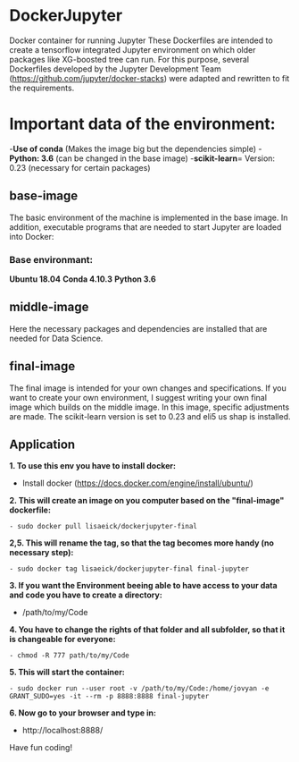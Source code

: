 # DockerJupyter
Docker container for running Jupyter
These Dockerfiles are intended to create a tensorflow integrated Jupyter environment on which older packages like XG-boosted tree can run. For this purpose, several Dockerfiles developed by the Jupyter Development Team (https://github.com/jupyter/docker-stacks) were adapted and rewritten to fit the requirements.

# Important data of the environment:
-**Use of conda** (Makes the image big but the dependencies simple)
-**Python: 3.6** (can be changed in the base image)
-**scikit-learn**= Version: 0.23 (necessary for certain packages)

## base-image
The basic environment of the machine is implemented in the base image. In addition, executable programs that are needed to start Jupyter are loaded into Docker:
### Base environmant: 
**Ubuntu 18.04**
**Conda 4.10.3**
**Python 3.6**

## middle-image
Here the necessary packages and dependencies are installed that are needed for Data Science. 

## final-image
The final image is intended for your own changes and specifications.
If you want to create your own environment, I suggest writing your own final image which builds on the middle image. 
In this image, specific adjustments are made. The scikit-learn version is set to 0.23 and eli5 us shap is installed. 

## Application

**1. To use this env you have to install docker:**

- Install docker (https://docs.docker.com/engine/install/ubuntu/)

**2. This will create an image on you computer based on the "final-image" dockerfile:**
```
- sudo docker pull lisaeick/dockerjupyter-final
```
**2,5. This will rename the tag, so that the tag becomes more handy (no necessary step):**
```
- sudo docker tag lisaeick/dockerjupyter-final final-jupyter
```
**3. If you want the Environment beeing able to have access to your data and code you have to create a directory:**

- /path/to/my/Code

**4. You have to change the rights of that folder and all subfolder, so that it is changeable for everyone:**
```
- chmod -R 777 path/to/my/Code
```
**5. This will start the container:**
```
- sudo docker run --user root -v /path/to/my/Code:/home/jovyan -e GRANT_SUDO=yes -it --rm -p 8888:8888 final-jupyter
```
**6. Now go to your browser and type in:**

- http://localhost:8888/

Have fun coding!
